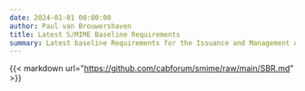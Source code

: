 ```yaml
---
date: 2024-01-01 00:00:00
author: Paul van Brouwershaven
title: Latest S/MIME Baseline Requirements
summary: Latest baseline Requirements for the Issuance and Management of Publicly-Trusted S/MIME Certificates
---
```


{{< markdown url="https://github.com/cabforum/smime/raw/main/SBR.md" >}}
